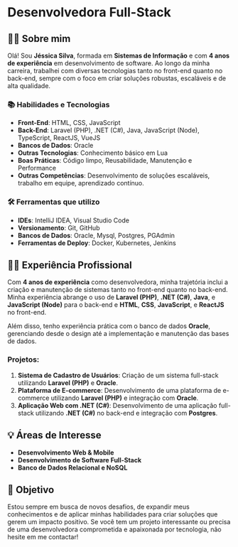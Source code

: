 # Desenvolvedora Full-Stack

## 👩‍💻 Sobre mim

Olá! Sou **Jéssica Silva**, formada em **Sistemas de Informação** e com **4 anos de experiência** em desenvolvimento de software. Ao longo da minha carreira, trabalhei com diversas tecnologias tanto no front-end quanto no back-end, sempre com o foco em criar soluções robustas, escaláveis e de alta qualidade.

### 📚 Habilidades e Tecnologias
- **Front-End**: HTML, CSS, JavaScript
- **Back-End**: Laravel (PHP), .NET (C#), Java, JavaScript (Node), TypeScript, ReactJS, VueJS
- **Bancos de Dados**: Oracle
- **Outras Tecnologias**: Conhecimento básico em Lua
- **Boas Práticas**: Código limpo, Reusabilidade, Manutenção e Performance
- **Outras Competências**: Desenvolvimento de soluções escaláveis, trabalho em equipe, aprendizado contínuo.

### 🛠 Ferramentas que utilizo
- **IDEs**: IntelliJ IDEA, Visual Studio Code
- **Versionamento**: Git, GitHub
- **Bancos de Dados**: Oracle, Mysql, Postgres, PGAdmin
- **Ferramentas de Deploy**: Docker, Kubernetes, Jenkins

## 🧑‍💻 Experiência Profissional

Com **4 anos de experiência** como desenvolvedora, minha trajetória inclui a criação e manutenção de sistemas tanto no front-end quanto no back-end. Minha experiência abrange o uso de **Laravel (PHP)**, **.NET (C#)**, **Java**, e **JavaScript (Node)** para o back-end e **HTML**, **CSS**, **JavaScript**, e **ReactJS** no front-end.

Além disso, tenho experiência prática com o banco de dados **Oracle**, gerenciando desde o design até a implementação e manutenção das bases de dados.

### Projetos:
1. **Sistema de Cadastro de Usuários**: Criação de um sistema full-stack utilizando **Laravel (PHP)** e **Oracle**.
2. **Plataforma de E-commerce**: Desenvolvimento de uma plataforma de e-commerce utilizando **Laravel (PHP)** e integração com **Oracle**.
3. **Aplicação Web com .NET (C#)**: Desenvolvimento de uma aplicação full-stack utilizando **.NET (C#)** no back-end e integração com **Postgres**.

## 💡 Áreas de Interesse
- **Desenvolvimento Web & Mobile**
- **Desenvolvimento de Software Full-Stack**
- **Banco de Dados Relacional e NoSQL**

## 🎯 Objetivo
Estou sempre em busca de novos desafios, de expandir meus conhecimentos e de aplicar minhas habilidades para criar soluções que gerem um impacto positivo. Se você tem um projeto interessante ou precisa de uma desenvolvedora comprometida e apaixonada por tecnologia, não hesite em me contactar!
